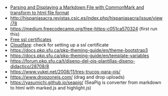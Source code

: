 * [Parsing and Displaying a Markdown File with CommonMark and transform to html file format](http://www.sawmac.com/display-markdown/)
* http://hispaniasacra.revistas.csic.es/index.php/hispaniasacra/issue/view/78
* https://medium.freecodecamp.org/free-https-c051ca570324  (first run this)
* [Free ssl certificates](https://geekflare.com/free-ssl-tls-certificate/)
* [Cloudfare](https://www.cloudflare.com/#what-is-cloudflare): check for setting up a ssl certificate
* https://docs.pkp.sfu.ca/pkp-theming-guide/en/theme-bootstrap3
* https://docs.pkp.sfu.ca/pkp-theming-guide/en/template-variables
* https://forum.pkp.sfu.ca/t/diseno-del-ojs-plantillas-diseno-didactico/28708/8
* https://www.yukei.net/2008/11/tres-trucos-para-ojs/
* https://www.dropzonejs.com/   (drag and drop uploads)
* https://yasumichi.github.io/seapig/ (SeaPig is converter from markdown to html with marked.js and highlight.js)